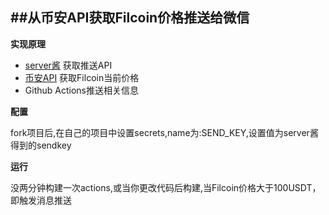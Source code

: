 ##从币安API获取Filcoin价格推送给微信
---
**实现原理**

- [server酱](https://sct.ftqq.com/) 获取推送API
- [币安API](https://api.binance.com/api/v3/ticker/price?symbol=FILUSDT) 获取Filcoin当前价格
- Github Actions推送相关信息

**配置**

fork项目后,在自己的项目中设置secrets,name为:SEND_KEY,设置值为server酱得到的sendkey

**运行**

没两分钟构建一次actions,或当你更改代码后构建,当Filcoin价格大于100USDT，即触发消息推送
